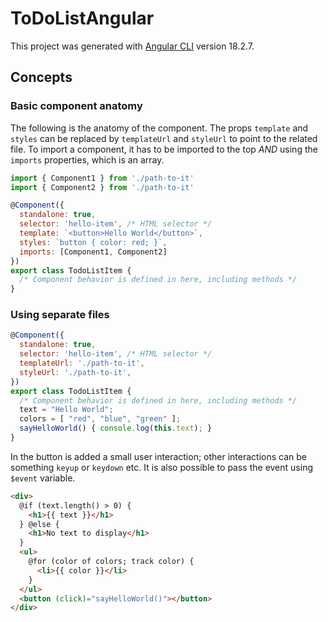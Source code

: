 # ToDoListAngular

This project was generated with [Angular CLI](https://github.com/angular/angular-cli) version 18.2.7.

## Concepts
### Basic component anatomy
The following is the anatomy of the component. The props `template` and `styles` can be replaced by `templateUrl` and `styleUrl` to point to the related file. To import a component, it has to be imported to the top _AND_ using the `imports` properties, which is an array.
```js
import { Component1 } from './path-to-it'
import { Component2 } from './path-to-it'

@Component({
  standalone: true,
  selector: 'hello-item', /* HTML selector */
  template: `<button>Hello World</button>`,
  styles: `button { color: red; }`,
  imports: [Component1, Component2]
})
export class TodoListItem {
  /* Component behavior is defined in here, including methods */
}
```

### Using separate files
```js
@Component({
  standalone: true,
  selector: 'hello-item', /* HTML selector */
  templateUrl: './path-to-it',
  styleUrl: './path-to-it',
})
export class TodoListItem {
  /* Component behavior is defined in here, including methods */
  text = "Hello World";
  colors = [ "red", "blue", "green" ];
  sayHelloWorld() { console.log(this.text); }
}
```
In the button is added a small user interaction; other interactions can be something `keyup` or `keydown` etc. It is also possible to pass the event using `$event` variable.
```html
<div>
  @if (text.length() > 0) {
    <h1>{{ text }}</h1>
  } @else {
    <h1>No text to display</h1>
  }
  <ul>
    @for (color of colors; track color) {
      <li>{{ color }}</li>
    }
  </ul>
  <button (click)="sayHelloWorld()"></button>
</div>
```
